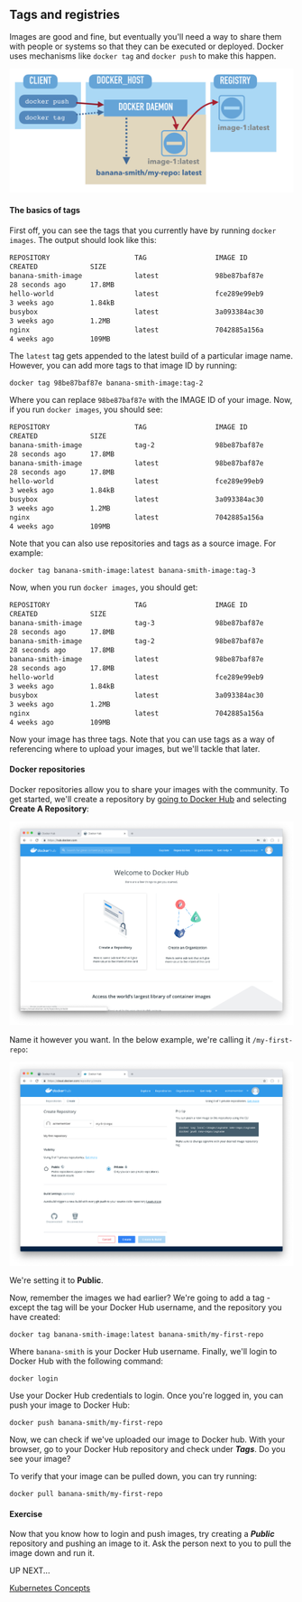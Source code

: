 ## Tags and registries

Images are good and fine, but eventually you'll need a way to share them with people or systems so that they can be executed or deployed. Docker uses mechanisms like `docker tag` and `docker push` to make this happen.

![Push-tag](images/10-push-tag.png)

#### The basics of tags

First off, you can see the tags that you currently have by running `docker images`. The output should look like this:

```
REPOSITORY                     TAG                 IMAGE ID            CREATED             SIZE
banana-smith-image             latest              98be87baf87e        28 seconds ago      17.8MB
hello-world                    latest              fce289e99eb9        3 weeks ago         1.84kB
busybox                        latest              3a093384ac30        3 weeks ago         1.2MB
nginx                          latest              7042885a156a        4 weeks ago         109MB
```

The `latest` tag gets appended to the latest build of a particular image name. However, you can add more tags to that image ID by running:

```
docker tag 98be87baf87e banana-smith-image:tag-2
```

Where you can replace `98be87baf87e` with the IMAGE ID of your image. Now, if you run `docker images`, you should see:

```
REPOSITORY                     TAG                 IMAGE ID            CREATED             SIZE
banana-smith-image             tag-2               98be87baf87e        28 seconds ago      17.8MB
banana-smith-image             latest              98be87baf87e        28 seconds ago      17.8MB
hello-world                    latest              fce289e99eb9        3 weeks ago         1.84kB
busybox                        latest              3a093384ac30        3 weeks ago         1.2MB
nginx                          latest              7042885a156a        4 weeks ago         109MB
```

Note that you can also use repositories and tags as a source image. For example:

```
docker tag banana-smith-image:latest banana-smith-image:tag-3
```

Now, when you run `docker images`, you should get:

```
REPOSITORY                     TAG                 IMAGE ID            CREATED             SIZE
banana-smith-image             tag-3               98be87baf87e        28 seconds ago      17.8MB
banana-smith-image             tag-2               98be87baf87e        28 seconds ago      17.8MB
banana-smith-image             latest              98be87baf87e        28 seconds ago      17.8MB
hello-world                    latest              fce289e99eb9        3 weeks ago         1.84kB
busybox                        latest              3a093384ac30        3 weeks ago         1.2MB
nginx                          latest              7042885a156a        4 weeks ago         109MB
```

Now your image has three tags. Note that you can use tags as a way of referencing where to upload your images, but we'll tackle that later.

#### Docker repositories

Docker repositories allow you to share your images with the community. To get started, we'll create a repository by [going to Docker Hub](https://hub.docker.com/) and selecting **Create A Repository**:

![Create-Repo](images/6-create-repo.png)

Name it however you want. In the below example, we're calling it `/my-first-repo`:

![Private Repo](images/7-create-repo.png)

We're setting it to **Public**.

Now, remember the images we had earlier? We're going to add a tag - except the tag will be your Docker Hub username, and the repository you have created:

```
docker tag banana-smith-image:latest banana-smith/my-first-repo
```

Where `banana-smith` is your Docker Hub username. Finally, we'll login to Docker Hub with the following command:

```
docker login
```

Use your Docker Hub credentials to login. Once you're logged in, you can push your image to Docker Hub:

```
docker push banana-smith/my-first-repo
```

Now, we can check if we've uploaded our image to Docker hub. With your browser, go to your Docker Hub repository and check under ***Tags***. Do you see your image?

To verify that your image can be pulled down, you can try running:

```
docker pull banana-smith/my-first-repo
```

#### Exercise

Now that you know how to login and push images, try creating a ***Public*** repository and pushing an image to it. Ask the person next to you to pull the image down and run it.

UP NEXT...

[Kubernetes Concepts](4-K8S-Concepts.md)
